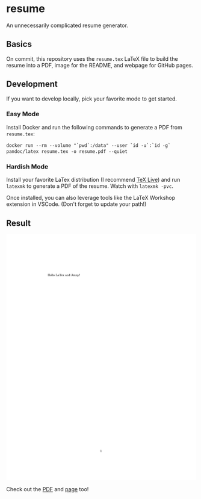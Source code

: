 # resume

An unnecessarily complicated resume generator.

## Basics

On commit, this repository uses the `resume.tex` LaTeX file to build the resume into a PDF, image for the README, and webpage for GitHub pages.

## Development

If you want to develop locally, pick your favorite mode to get started.

### Easy Mode

Install Docker and run the following commands to generate a PDF from `resume.tex`:

```shell
docker run --rm --volume "`pwd`:/data" --user `id -u`:`id -g` pandoc/latex resume.tex -o resume.pdf --quiet
```

### Hardish Mode

Install your favorite LaTex distribution (I recommend [TeX Live](https://www.tug.org/texlive/)) and run `latexmk` to generate a PDF of the resume. Watch with `latexmk -pvc`.

Once installed, you can also leverage tools like the LaTeX Workshop extension in VSCode. (Don't forget to update your path!)

## Result

![A photo of a resume](dist/resume.jpg)

Check out the [PDF](dist/resume.pdf) and [page](https://tneely.github.io/resume/) too!
